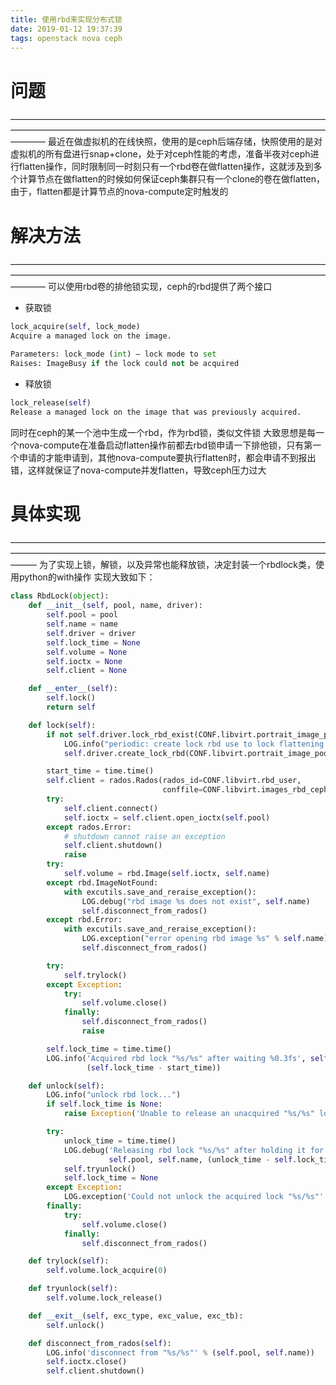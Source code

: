 ```yaml
---
title: 使用rbd来实现分布式锁
date: 2019-01-12 19:37:39
tags: openstack nova ceph
---
```


# 问题
————————————————————————————————————————————————————————————————————————————
最近在做虚拟机的在线快照，使用的是ceph后端存储，快照使用的是对虚拟机的所有盘进行snap+clone，处于对ceph性能的考虑，准备半夜对ceph进行flatten操作，同时限制同一时刻只有一个rbd卷在做flatten操作，这就涉及到多个计算节点在做flatten的时候如何保证ceph集群只有一个clone的卷在做flatten，由于，flatten都是计算节点的nova-compute定时触发的

# 解决方法
————————————————————————————————————————————————————————————————————————————
可以使用rbd卷的排他锁实现，ceph的rbd提供了两个接口
- 获取锁
```python
lock_acquire(self, lock_mode)
Acquire a managed lock on the image.

Parameters:	lock_mode (int) – lock mode to set
Raises:	ImageBusy if the lock could not be acquired
```
- 释放锁
```python
lock_release(self)
Release a managed lock on the image that was previously acquired.
```
同时在ceph的某一个池中生成一个rbd，作为rbd锁，类似文件锁
大致思想是每一个nova-compute在准备启动flatten操作前都去rbd锁申请一下排他锁，只有第一个申请的才能申请到，其他nova-compute要执行flatten时，都会申请不到报出错，这样就保证了nova-compute并发flatten，导致ceph压力过大

# 具体实现
———————————————————————————————————————————————————————————————————————————
为了实现上锁，解锁，以及异常也能释放锁，决定封装一个rbdlock类，使用python的with操作
实现大致如下：
```python
class RbdLock(object):
    def __init__(self, pool, name, driver):
        self.pool = pool
        self.name = name
        self.driver = driver
        self.lock_time = None
        self.volume = None
        self.ioctx = None
        self.client = None

    def __enter__(self):
        self.lock()
        return self

    def lock(self):
        if not self.driver.lock_rbd_exist(CONF.libvirt.portrait_image_pool, "flattening_lock"):
            LOG.info("periodic: create lock rbd use to lock flattening opertion")
            self.driver.create_lock_rbd(CONF.libvirt.portrait_image_pool, "flattening_lock")

        start_time = time.time()
        self.client = rados.Rados(rados_id=CONF.libvirt.rbd_user,
                                  conffile=CONF.libvirt.images_rbd_ceph_conf)
        try:
            self.client.connect()
            self.ioctx = self.client.open_ioctx(self.pool)
        except rados.Error:
            # shutdown cannot raise an exception
            self.client.shutdown()
            raise
        try:
            self.volume = rbd.Image(self.ioctx, self.name)
        except rbd.ImageNotFound:
            with excutils.save_and_reraise_exception():
                LOG.debug("rbd image %s does not exist", self.name)
                self.disconnect_from_rados()
        except rbd.Error:
            with excutils.save_and_reraise_exception():
                LOG.exception("error opening rbd image %s" % self.name)
                self.disconnect_from_rados()

        try:
            self.trylock()
        except Exception:
            try:
                self.volume.close()
            finally:
                self.disconnect_from_rados()
                raise

        self.lock_time = time.time()
        LOG.info('Acquired rbd lock "%s/%s" after waiting %0.3fs', self.pool, self.name,
                 (self.lock_time - start_time))

    def unlock(self):
        LOG.info("unlock rbd lock...")
        if self.lock_time is None:
            raise Exception('Unable to release an unacquired "%s/%s" lock' % (self.pool, self.name))

        try:
            unlock_time = time.time()
            LOG.debug('Releasing rbd lock "%s/%s" after holding it for %0.3fs',
                      self.pool, self.name, (unlock_time - self.lock_time))
            self.tryunlock()
            self.lock_time = None
        except Exception:
            LOG.exception('Could not unlock the acquired lock "%s/%s"' % (self.pool, self.name))
        finally:
            try:
                self.volume.close()
            finally:
                self.disconnect_from_rados()

    def trylock(self):
        self.volume.lock_acquire(0)

    def tryunlock(self):
        self.volume.lock_release()

    def __exit__(self, exc_type, exc_value, exc_tb):
        self.unlock()

    def disconnect_from_rados(self):
        LOG.info('disconnect from "%s/%s"' % (self.pool, self.name))
        self.ioctx.close()
        self.client.shutdown()
```
